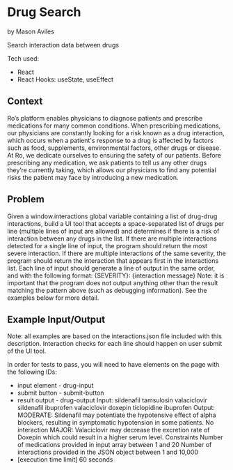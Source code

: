 # Drug Search
by Mason Aviles

Search interaction data between drugs

Tech used:
- React
- React Hooks: useState, useEffect

## Context
Ro’s platform enables physicians to diagnose patients and prescribe medications for many common conditions. When prescribing medications, our physicians are constantly looking for a risk known as a drug interaction, which occurs when a patient's response to a drug is affected by factors such as food, supplements, environmental factors, other drugs or disease.
At Ro, we dedicate ourselves to ensuring the safety of our patients. Before prescribing any medication, we ask patients to tell us any other drugs they’re currently taking, which allows our physicians to find any potential risks the patient may face by introducing a new medication.

## Problem
Given a window.interactions global variable containing a list of drug-drug interactions, build a UI tool that accepts a space-separated list of drugs per line (multiple lines of input are allowed) and determines if there is a risk of interaction between any drugs in the list.
If there are multiple interactions detected for a single line of input, the program should return the most severe interaction. If there are multiple interactions of the same severity, the program should return the interaction that appears first in the interactions list.
Each line of input should generate a line of output in the same order, and with the following format:
{SEVERITY}: {interaction message}
Note: it is important that the program does not output anything other than the result matching the pattern above (such as debugging information). See the examples below for more detail.

## Example Input/Output
Note: all examples are based on the interactions.json file included with this description. Interaction checks for each line should happen on user submit of the UI tool.

In order for tests to pass, you will need to have elements on the page with the following IDs:
* input element - drug-input
* submit button - submit-button
* result output - drug-output
Input:
sildenafil tamsulosin valaciclovir
sildenafil ibuprofen
valaciclovir doxepin ticlopidine ibuprofen
Output:
MODERATE: Sildenafil may potentiate the hypotensive effect of alpha blockers, resulting in symptomatic hypotension in some patients.
No interaction
MAJOR: Valaciclovir may decrease the excretion rate of Doxepin which could result in a higher serum level.
Constraints Number of medications provided in input array between 1 and 20 Number of interactions provided in the JSON object between 1 and 10,000
* [execution time limit] 60 seconds
